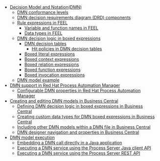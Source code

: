 * [Decision Model and Notation(DMN)](Getting-Started/Decision-Model-and-Notation(DMN)/dmn-con.asciidoc)
    * [DMN conformance levels](Getting-Started/Decision-Model-and-Notation(DMN)/dmn-conformance-levels-con.asciidoc)
    * [DMN decision requirements diagram (DRD) components](Getting-Started/Decision-Model-and-Notation(DMN)/dmn-drd-components-ref.asciidoc)
    * [Rule expressions in FEEL](Getting-Started/Decision-Model-and-Notation(DMN)/dmn-feel-con.asciidoc)
        * [Variable and function names in FEEL](Getting-Started/Decision-Model-and-Notation(DMN)/dmn-names-con.asciidoc)
        * [Data types in FEEL](Getting-Started/Decision-Model-and-Notation(DMN)/dmn-data-types-ref.asciidoc)
    * [DMN decision logic in boxed expressions](Getting-Started/Decision-Model-and-Notation(DMN)/dmn-boxed-expressions-con.asciidoc)
        * [DMN decision tables](Getting-Started/Decision-Model-and-Notation(DMN)/dmn-decision-tables-con.asciidoc)
            * [Hit policies in DMN decision tables](Getting-Started/Decision-Model-and-Notation(DMN)/dmn-decision-tables-hit-policies-con.asciidoc)
        * [Boxed literal expressions](Getting-Started/Decision-Model-and-Notation(DMN)/dmn-literal-expressions-con.asciidoc)
        * [Boxed context expressions](Getting-Started/Decision-Model-and-Notation(DMN)/dmn-context-expressions-con.asciidoc)
        * [Boxed relation expressions](Getting-Started/Decision-Model-and-Notation(DMN)/dmn-relation-expressions-con.asciidoc)
        * [Boxed function expressions](Getting-Started/Decision-Model-and-Notation(DMN)/dmn-function-expressions-con.asciidoc)
        * [Boxed invocation expressions](Getting-Started/Decision-Model-and-Notation(DMN)/dmn-invocation-expressions-con.asciidoc)
    * [DMN model example](Getting-Started/Decision-Model-and-Notation(DMN)/dmn-model-example-ref.asciidoc)
* [DMN support in Red Hat Process Automation Manager](Getting-Started/DMN-support-in-Red-Hat-Process-Automation-Manager/dmn-support-con.asciidoc)
    * [Configurable DMN properties in Red Hat Process Automation Manager](Getting-Started/DMN-support-in-Red-Hat-Process-Automation-Manager/dmn-properties-ref.asciidoc)
* [Creating and editing DMN models in Business Central](Getting-Started/Creating-and-editing-DMN-models-in-Business-Central/dmn-model-creating-proc.asciidoc)
    * [Defining DMN decision logic in boxed expressions in Business Central](Getting-Started/Creating-and-editing-DMN-models-in-Business-Central/dmn-logic-defining-proc.asciidoc)
    * [Creating custom data types for DMN boxed expressions in Business Central](Getting-Started/Creating-and-editing-DMN-models-in-Business-Central/dmn-data-types-defining-proc.asciidoc)
    * [Including other DMN models within a DMN file in Business Central](Getting-Started/Creating-and-editing-DMN-models-in-Business-Central/dmn-included-models-proc.asciidoc)
    * [DMN designer navigation and properties in Business Central](Getting-Started/Creating-and-editing-DMN-models-in-Business-Central/dmn-designer-nav-ref.asciidoc)
* [DMN model execution](Getting-Started/DMN-model-execution/dmn-execution-con.asciidoc)
    * [Embedding a DMN call directly in a Java application](Getting-Started/DMN-model-execution/dmn-execution-embedded-proc.asciidoc)
    * [Executing a DMN service using the Process Server Java client API](Getting-Started/DMN-model-execution/dmn-execution-remote-java-proc.asciidoc)
    * [Executing a DMN service using the Process Server REST API](Getting-Started/DMN-model-execution/dmn-execution-rest-proc.asciidoc)